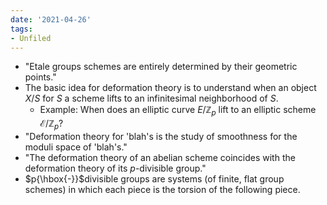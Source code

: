 ```yaml
---
date: '2021-04-26'
tags:
- Unfiled
---
```















-   "Etale groups schemes are entirely determined by their geometric points."
-   The basic idea for deformation theory is to understand when an object $X/S$ for $S$ a scheme lifts to an infinitesimal neighborhood of $S$.
    -   Example: When does an elliptic curve $E/{\mathbb{Z}}_p$ lift to an elliptic scheme $\mathcal E / {\mathbb{Z}}_p$?
-   "Deformation theory for 'blah's is the study of smoothness for the moduli space of 'blah's."
-   "The deformation theory of an abelian scheme coincides with the deformation theory of its $p$-divisible group."
-   $p{\hbox{-}}$divisible groups are systems (of finite, flat group schemes) in which each piece is the torsion of the following piece.
